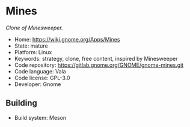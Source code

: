 # Mines

_Clone of Minesweeper._

- Home: https://wiki.gnome.org/Apps/Mines
- State: mature
- Platform: Linux
- Keywords: strategy, clone, free content, inspired by Minesweeper
- Code repository: https://gitlab.gnome.org/GNOME/gnome-mines.git
- Code language: Vala
- Code license: GPL-3.0
- Developer: Gnome

## Building

- Build system: Meson
